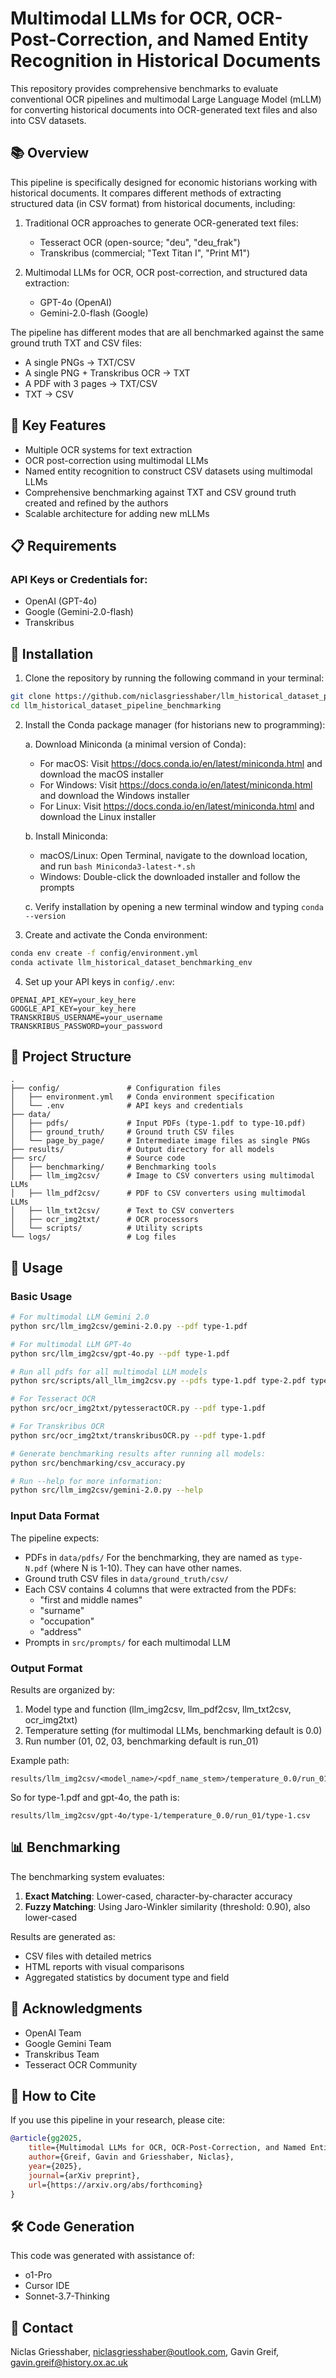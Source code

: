 # Multimodal LLMs for OCR, OCR-Post-Correction, and Named Entity Recognition in Historical Documents

This repository provides comprehensive benchmarks to evaluate conventional OCR pipelines and multimodal Large Language Model (mLLM) for converting historical documents into OCR-generated text files and also into CSV datasets.

## 📚 Overview

This pipeline is specifically designed for economic historians working with historical documents. It compares different methods of extracting structured data (in CSV format) from historical documents, including:

1. Traditional OCR approaches to generate OCR-generated text files:
   - Tesseract OCR (open-source; "deu", "deu_frak")
   - Transkribus (commercial; "Text Titan I", "Print M1")

2. Multimodal LLMs for OCR, OCR post-correction, and structured data extraction:
   - GPT-4o (OpenAI)
   - Gemini-2.0-flash (Google)

The pipeline has different modes that are all benchmarked against the same ground truth TXT and CSV files:
- A single PNGs → TXT/CSV
- A single PNG + Transkribus OCR → TXT
- A PDF with 3 pages → TXT/CSV
- TXT → CSV

## 🎯 Key Features

- Multiple OCR systems for text extraction
- OCR post-correction using multimodal LLMs
- Named entity recognition to construct CSV datasets using multimodal LLMs
- Comprehensive benchmarking against TXT and CSV ground truth created and refined by the authors
- Scalable architecture for adding new mLLMs

## 📋 Requirements

### API Keys or Credentials for:
- OpenAI (GPT-4o)
- Google (Gemini-2.0-flash)
- Transkribus

## 🚀 Installation

1. Clone the repository by running the following command in your terminal:
```bash
git clone https://github.com/niclasgriesshaber/llm_historical_dataset_pipeline_benchmarking.git
cd llm_historical_dataset_pipeline_benchmarking
```

2. Install the Conda package manager (for historians new to programming):
   
   a. Download Miniconda (a minimal version of Conda):
      - For macOS: Visit https://docs.conda.io/en/latest/miniconda.html and download the macOS installer
      - For Windows: Visit https://docs.conda.io/en/latest/miniconda.html and download the Windows installer
      - For Linux: Visit https://docs.conda.io/en/latest/miniconda.html and download the Linux installer
   
   b. Install Miniconda:
      - macOS/Linux: Open Terminal, navigate to the download location, and run `bash Miniconda3-latest-*.sh`
      - Windows: Double-click the downloaded installer and follow the prompts
   
   c. Verify installation by opening a new terminal window and typing `conda --version`

3. Create and activate the Conda environment:
```bash
conda env create -f config/environment.yml
conda activate llm_historical_dataset_benchmarking_env
```

4. Set up your API keys in `config/.env`:
```
OPENAI_API_KEY=your_key_here
GOOGLE_API_KEY=your_key_here
TRANSKRIBUS_USERNAME=your_username
TRANSKRIBUS_PASSWORD=your_password
```

## 📁 Project Structure

```
.
├── config/               # Configuration files
│   ├── environment.yml   # Conda environment specification
│   └── .env              # API keys and credentials
├── data/
│   ├── pdfs/             # Input PDFs (type-1.pdf to type-10.pdf)
│   ├── ground_truth/     # Ground truth CSV files
│   └── page_by_page/     # Intermediate image files as single PNGs
├── results/              # Output directory for all models
├── src/                  # Source code
│   ├── benchmarking/     # Benchmarking tools
│   ├── llm_img2csv/      # Image to CSV converters using multimodal LLMs
│   ├── llm_pdf2csv/      # PDF to CSV converters using multimodal LLMs
│   ├── llm_txt2csv/      # Text to CSV converters
│   ├── ocr_img2txt/      # OCR processors
│   └── scripts/          # Utility scripts
└── logs/                 # Log files
```

## 🔧 Usage

### Basic Usage

```bash
# For multimodal LLM Gemini 2.0
python src/llm_img2csv/gemini-2.0.py --pdf type-1.pdf

# For multimodal LLM GPT-4o
python src/llm_img2csv/gpt-4o.py --pdf type-1.pdf

# Run all pdfs for all multimodal LLM models
python src/scripts/all_llm_img2csv.py --pdfs type-1.pdf type-2.pdf type-3.pdf ... --models gemini-2.0 gpt-4o

# For Tesseract OCR
python src/ocr_img2txt/pytesseractOCR.py --pdf type-1.pdf

# For Transkribus OCR
python src/ocr_img2txt/transkribusOCR.py --pdf type-1.pdf

# Generate benchmarking results after running all models:
python src/benchmarking/csv_accuracy.py

# Run --help for more information:
python src/llm_img2csv/gemini-2.0.py --help
```

### Input Data Format

The pipeline expects:
- PDFs in `data/pdfs/` For the benchmarking, they are named as `type-N.pdf` (where N is 1-10). They can have other names.
- Ground truth CSV files in `data/ground_truth/csv/`
- Each CSV contains 4 columns that were extracted from the PDFs:
  - "first and middle names"
  - "surname"
  - "occupation"
  - "address"
- Prompts in `src/prompts/` for each multimodal LLM

### Output Format

Results are organized by:
1. Model type and function (llm_img2csv, llm_pdf2csv, llm_txt2csv, ocr_img2txt)
2. Temperature setting (for multimodal LLMs, benchmarking default is 0.0)
3. Run number (01, 02, 03, benchmarking default is run_01)

Example path:
```
results/llm_img2csv/<model_name>/<pdf_name_stem>/temperature_0.0/run_01/<pdf_name_stem>.csv
```

So for type-1.pdf and gpt-4o, the path is:
```
results/llm_img2csv/gpt-4o/type-1/temperature_0.0/run_01/type-1.csv
```

## 📊 Benchmarking

The benchmarking system evaluates:
1. **Exact Matching**: Lower-cased, character-by-character accuracy
2. **Fuzzy Matching**: Using Jaro-Winkler similarity (threshold: 0.90), also lower-cased

Results are generated as:
- CSV files with detailed metrics
- HTML reports with visual comparisons
- Aggregated statistics by document type and field

## 🙏 Acknowledgments

- OpenAI Team
- Google Gemini Team
- Transkribus Team
- Tesseract OCR Community

## 📝 How to Cite

If you use this pipeline in your research, please cite:

```bibtex
@article{gg2025,
    title={Multimodal LLMs for OCR, OCR-Post-Correction, and Named Entity Recognition in Historical Documents},
    author={Greif, Gavin and Griesshaber, Niclas},
    year={2025},
    journal={arXiv preprint},
    url={https://arxiv.org/abs/forthcoming}
}
```

## 🛠️ Code Generation

This code was generated with assistance of:
- o1-Pro
- Cursor IDE
- Sonnet-3.7-Thinking

## 📧 Contact

Niclas Griesshaber, niclasgriesshaber@outlook.com, Gavin Greif, gavin.greif@history.ox.ac.uk